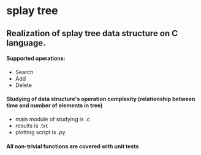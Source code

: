# splay tree
## Realization of splay tree data structure on C language.

#### Supported operations:
  - Search
  - Add
  - Delete

#### Studying of data structure's operation complexity (relationship between time and number of elements in tree) 
  - main module of studying is .c
  - results is .txt
  - plotting script is .py

#### All non-trivial functions are covered with unit tests 
